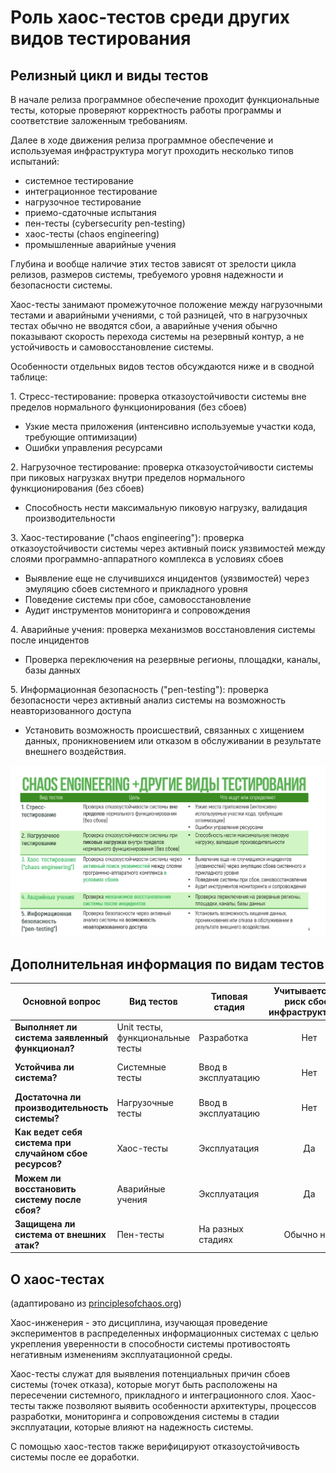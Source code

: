 # Роль хаос-тестов среди других видов тестирования

## Релизный цикл и виды тестов

В начале релиза программное обеспечение проходит функциональные тесты,
которые проверяют корректность работы программы и соответствие 
заложенным требованиям.

Далее в ходе движения релиза программное обеспечение и 
используемая инфраструктура могут проходить несколько типов испытаний:

- системное тестирование
- интеграционное тестирование 
- нагрузочное тестирование
- приемо-сдаточные испытания
- пен-тесты (сybersecurity pen-testing)
- хаос-тесты (chaos engineering)
- промышленные аварийные учения

Глубина и вообще наличие этих тестов зависят от зрелости цикла релизов, размеров системы, требуемого уровня надежности и безопасности системы. 

Хаос-тесты занимают промежуточное положение между нагрузочными тестами и аварийными учениями, с той разницей, что в нагрузочных тестах обычно не вводятся сбои, а аварийные учения обычно показывают скорость перехода системы на резервный контур, а не устойчивость и самовосстановление системы.

Особенности отдельных видов тестов обсуждаются ниже и в сводной таблице:

1\.  Стресс-тестирование: проверка отказоустойчивости системы вне пределов нормального функционирования (без сбоев)

- Узкие места приложения (интенсивно используемые участки кода, требующие оптимизации)
- Ошибки управления ресурсами

2\.  Нагрузочное тестирование: проверка отказоустойчивости системы при пиковых нагрузках внутри пределов нормального функционирования (без сбоев)

- Способность нести максимальную пиковую нагрузку, валидация производительности

3\.  Хаос-тестирование ("сhaos engineering"): проверка отказоустойчивости системы через активный поиск уязвимостей между слоями программно-аппаратного комплекса в условиях сбоев

- Выявление еще не случившихся инцидентов (уязвимостей) через эмуляцию сбоев системного и прикладного уровня
- Поведение системы при сбое, самовосстановление
- Аудит инструментов мониторинга и сопровождения

4\.  Аварийные учения: проверка механизмов восстановления системы после инцидентов 
    
- Проверка переключения на резервные регионы, площадки, каналы, базы данных 

5\.  Информационная безопасность ("pen-testing"): проверка безопасности через активный анализ системы на возможность неавторизованного доступа

- Установить возможность происшествий, связанных с хищением данных, проникновением или отказом в обслуживании в результате внешнего воздействия. 


![изображение](/images/testing.png)


## Дополнительная информация по видам тестов

<table>
<thead>
<tr class="header">
<th><strong>Основной вопрос</strong></th>
<th><strong>Вид тестов</strong></th>
<th><strong>Типовая стадия</strong></th>
<th><strong>Учитывается ли риск сбоев инфраструктуры?</strong></th>
<th><strong>Что считать хорошим результатом?</strong></th>
<th><strong>Методология / направление</strong></th>
</tr>
</thead>
<tbody>
<tr class="odd">
<td><strong>Выполняет ли система заявленный функционал?</strong></td>
<td>Unit тесты, функциональные тесты</td>
<td>Разработка</td>
<td><center>Нет</center></td>
<td>Система соответствует спецификации</td>
<td>Test-driven development (TDD)</td>
</tr>
<tr class="even">
<td><strong>Устойчива ли система?</strong></td>
<td>Системные тесты</td>
<td>Ввод в эксплуатацию</td>
<td align="center"><center>Нет</center></td>
<td>В системе нет явно слабых мест и ошибок</td>
<td></td>
</tr>
<tr class="odd">
<td><strong>Достаточна ли производительность системы?</strong></td>
<td>Нагрузочные тесты</td>
<td>Ввод в эксплуатацию</td>
<td><center>Нет</center></td>
<td>Система держит пиковую нагрузку</td>
<td></td>
</tr>
<tr class="even">
<td><strong>Как ведет себя система при случайном сбое ресурсов?</strong></td>
<td>Хаос-тесты</td>
<td>Эксплуатация</td>
<td><center>Да</center></td>
<td>Устойчивость или самовосстановление системы после инцидента</td>
<td>Chaos engineering</td>
</tr>
<tr class="odd">
<td><strong>Можем ли восстановить систему после сбоя?</strong></td>
<td>Аварийные учения</td>
<td>Эксплуатация</td>
<td><center>Да</center></td>
<td>Быстрый переход на резервную систему после инцидента</td>
<td>Disaster recovery (DR), business continuity (BC)</td>
</tr>
<tr class="even">
<td><strong>Защищена ли система от внешних атак?</strong></td>
<td>Пен-тесты</td>
<td>На разных стадиях</td>
<td><center>Обычно нет</center></td>
<td>Система защищена от внешней атаки</td>
<td>Информационная безопасность (infosec)</td>
</tr>
</tbody>
</table>

## О хаос-тестах

(адаптировано из [principlesofchaos.org](http://principlesofchaos.org))

Хаос-инженерия - это дисциплина, изучающая проведение экспериментов в распределенных информационных системах с целью укрепления уверенности в способности системы противостоять негативным изменениям эксплуатационной среды.

Хаос-тесты служат для выявления потенциальных причин сбоев системы (точек отказа), которые могут быть расположены на пересечении системного, прикладного и интеграционного слоя. Хаос-тесты также позволяют выявить особенности архитектуры, процессов разработки, мониторинга и сопровождения системы в стадии эксплуатации, которые влияют на надежность системы.

С помощью хаос-тестов также верифицируют отказоустойчивость системы после ее доработки.
